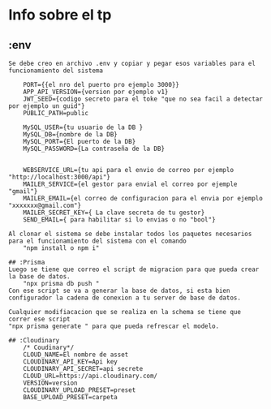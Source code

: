 # Info sobre el tp

## :env

    Se debe creo en archivo .env y copiar y pegar esos variables para el funcionamiento del sistema

        PORT={{el nro del puerto pro ejemplo 3000}}
        APP_API_VERSION={version por ejemplo v1}
        JWT_SEED={codigo secreto para el toke "que no sea facil a detectar por ejemplo un guid"}
        PUBLIC_PATH=public

        MySQL_USER={tu usuario de la DB }
        MySQL_DB={nombre de la DB}
        MySQL_PORT={El puerto de la DB}
        MySQL_PASSWORD={La contraseña de la DB}


        WEBSERVICE_URL={tu api para el envio de correo por ejemplo "http://localhost:3000/api"}
        MAILER_SERVICE={el gestor para envial el correo por ejemple "gmail"}
        MAILER_EMAIL={el correo de configuracion para el envia por ejemplo "xxxxxxx@gmail.com"}
        MAILER_SECRET_KEY={ La clave secreta de tu gestor}
        SEND_EMAIL={ para habilitar si lo envias o no "bool"}

    Al clonar el sistema se debe instalar todos los paquetes necesarios para el funcionamiento del sistema con el comando
        "npm install o npm i"

    ## :Prisma
    Luego se tiene que correo el script de migracion para que pueda crear la base de datos.
        "npx prisma db push "
    Con ese script se va a generar la base de datos, si esta bien configurador la cadena de conexion a tu server de base de datos.

    Cualquier modifiacacion que se realiza en la schema se tiene que correr ese script
    "npx prisma generate " para que pueda refrescar el modelo.

    ## :Cloudinary
        /* Coudinary*/
        CLOUD_NAME=El nombre de asset
        CLOUDINARY_API_KEY=Api key  
        CLOUDINARY_API_SECRET=api secrete
        CLOUD_URL=https://api.cloudinary.com/
        VERSION=version
        CLOUDINARY_UPLOAD_PRESET=preset
        BASE_UPLOAD_PRESET=carpeta